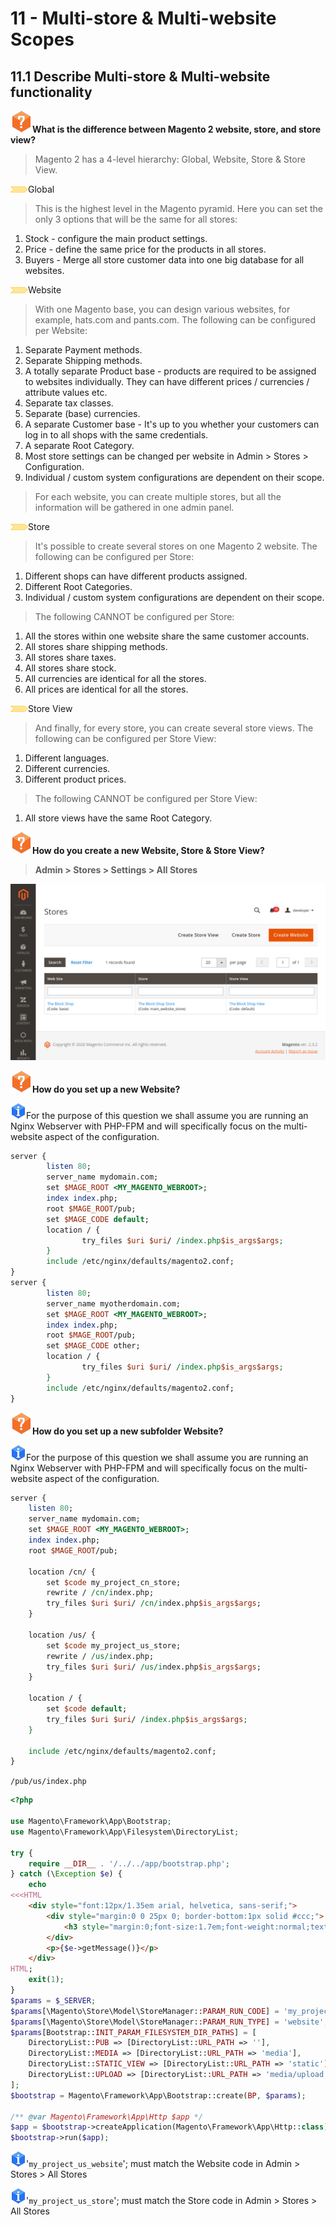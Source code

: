 11 - Multi-store & Multi-website Scopes
=======================================

11.1 Describe Multi-store & Multi-website functionality
-------------------------------------------------------

![Magento Exam Question](./images/icon-question.png)**What is the difference between Magento 2 website, store, and store view?**

> Magento 2 has a 4-level hierarchy: Global, Website, Store & Store View.

![Magento Section Chevron](./images/icon-chevron.png)Global

> This is the highest level in the Magento pyramid. Here you can set the only 3 options that will be the same for all stores:

1.  Stock - configure the main product settings.
2.  Price - define the same price for the products in all stores.
3.  Buyers - Merge all store customer data into one big database for all websites.

![Magento Section Chevron](./images/icon-chevron.png)Website

> With one Magento base, you can design various websites, for example, hats.com and pants.com. The following can be configured per Website:

1.  Separate Payment methods.
2.  Separate Shipping methods.
3.  A totally separate Product base - products are required to be assigned to websites individually. They can have different prices / currencies / attribute values etc.
4.  Separate tax classes.
5.  Separate (base) currencies.
6.  A separate Customer base - It's up to you whether your customers can log in to all shops with the same credentials.
7.  A separate Root Category.
8.  Most store settings can be changed per website in Admin > Stores > Configuration.
9.  Individual / custom system configurations are dependent on their scope.

> For each website, you can create multiple stores, but all the information will be gathered in one admin panel.

![Magento Section Chevron](./images/icon-chevron.png)Store

> It's possible to create several stores on one Magento 2 website. The following can be configured per Store:

1.  Different shops can have different products assigned.
2.  Different Root Categories.
3.  Individual / custom system configurations are dependent on their scope.

> The following CANNOT be configured per Store:

1.  All the stores within one website share the same customer accounts.
2.  All stores share shipping methods.
3.  All stores share taxes.
4.  All stores share stock.
5.  All currencies are identical for all the stores.
6.  All prices are identical for all the stores.

![Magento Section Chevron](./images/icon-chevron.png)Store View

> And finally, for every store, you can create several store views. The following can be configured per Store View:

1.  Different languages.
2.  Different currencies.
3.  Different product prices.

> The following CANNOT be configured per Store View:

1.  All store views have the same Root Category.

![Magento Exam Question](./images/icon-question.png)**How do you create a new Website, Store & Store View?**

> **Admin > Stores > Settings > All Stores**

![](./images/magento2-all-stores.png)

![Magento Exam Question](./images/icon-question.png)**How do you set up a new Website?**

![Magento Exam Information](./images/icon-info.png)For the purpose of this question we shall assume you are running an Nginx Webserver with PHP-FPM and will specifically focus on the multi-website aspect of the configuration.

```perl
server {
        listen 80;
        server_name mydomain.com;
        set $MAGE_ROOT <MY_MAGENTO_WEBROOT>;
        index index.php;
        root $MAGE_ROOT/pub;
        set $MAGE_CODE default;
        location / {
                try_files $uri $uri/ /index.php$is_args$args;
        }
        include /etc/nginx/defaults/magento2.conf;
}
server {
        listen 80;
        server_name myotherdomain.com;
        set $MAGE_ROOT <MY_MAGENTO_WEBROOT>;
        index index.php;
        root $MAGE_ROOT/pub;
        set $MAGE_CODE other;
        location / {
                try_files $uri $uri/ /index.php$is_args$args;
        }
        include /etc/nginx/defaults/magento2.conf;
}
```

![Magento Exam Question](./images/icon-question.png)**How do you set up a new subfolder Website?**

![Magento Exam Information](./images/icon-info.png)For the purpose of this question we shall assume you are running an Nginx Webserver with PHP-FPM and will specifically focus on the multi-website aspect of the configuration.

```perl
server {
    listen 80;
    server_name mydomain.com;
    set $MAGE_ROOT <MY_MAGENTO_WEBROOT>;
    index index.php;
    root $MAGE_ROOT/pub;

    location /cn/ {
        set $code my_project_cn_store;
        rewrite / /cn/index.php;
        try_files $uri $uri/ /cn/index.php$is_args$args;
    }

    location /us/ {
        set $code my_project_us_store;
        rewrite / /us/index.php;
        try_files $uri $uri/ /us/index.php$is_args$args;
    }

    location / {
        set $code default;
        try_files $uri $uri/ /index.php$is_args$args;
    }

    include /etc/nginx/defaults/magento2.conf;
}
```

`/pub/us/index.php`
```php
<?php

use Magento\Framework\App\Bootstrap;
use Magento\Framework\App\Filesystem\DirectoryList;

try {
    require __DIR__ . '/../../app/bootstrap.php';
} catch (\Exception $e) {
    echo
<<<HTML
    <div style="font:12px/1.35em arial, helvetica, sans-serif;">
        <div style="margin:0 0 25px 0; border-bottom:1px solid #ccc;">
            <h3 style="margin:0;font-size:1.7em;font-weight:normal;text-transform:none;text-align:left;color:#2f2f2f;">Autoload error</h3>
        </div>
        <p>{$e->getMessage()}</p>
    </div>
HTML;
    exit(1);
}
$params = $_SERVER;
$params[\Magento\Store\Model\StoreManager::PARAM_RUN_CODE] = 'my_project_us_website';
$params[\Magento\Store\Model\StoreManager::PARAM_RUN_TYPE] = 'website';
$params[Bootstrap::INIT_PARAM_FILESYSTEM_DIR_PATHS] = [
    DirectoryList::PUB => [DirectoryList::URL_PATH => ''],
    DirectoryList::MEDIA => [DirectoryList::URL_PATH => 'media'],
    DirectoryList::STATIC_VIEW => [DirectoryList::URL_PATH => 'static'],
    DirectoryList::UPLOAD => [DirectoryList::URL_PATH => 'media/upload'],
];
$bootstrap = Magento\Framework\App\Bootstrap::create(BP, $params);

/** @var Magento\Framework\App\Http $app */
$app = $bootstrap->createApplication(Magento\Framework\App\Http::class);
$bootstrap->run($app);

```

![Magento Exam Information](./images/icon-info.png)'`my_project_us_website`'; must match the Website code in Admin > Stores > All Stores

![Magento Exam Information](./images/icon-info.png)'`my_project_us_store`'; must match the Store code in Admin > Stores > All Stores